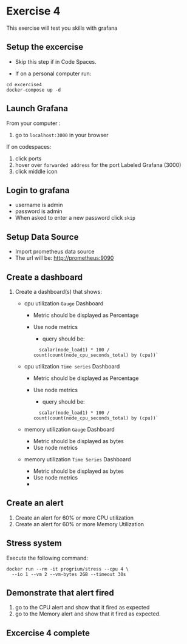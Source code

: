 # Exercise 4

This exercise will test you skills with grafana

## Setup the excercise

- Skip this step if in Code Spaces.

- If on a personal computer run:

```shell
cd excercise4
docker-compose up -d
```

## Launch Grafana

From your computer :

1. go to `localhost:3000` in your browser

If on codespaces:

1. click ports
1. hover over `forwarded address` for the port Labeled Grafana (3000)
1. click middle icon

## Login to grafana

- username is admin
- password is admin
- When asked to enter a new password click `skip`

## Setup Data Source

- Import prometheus data source
- The url will be: <http://prometheus:9090>

## Create a dashboard

1. Create a dashboard(s) that shows:
    - cpu utilization `Gauge` Dashboard
      - Metric should be displayed as Percentage
      - Use node metrics
        - query should be:

        ```shell
          scalar(node_load1) * 100 / count(count(node_cpu_seconds_total) by (cpu))`
        ```

    - cpu utilization `Time series` Dashboard
      - Metric should be displayed as Percentage
      - Use node metrics
        - query should be:

        ```shell
          scalar(node_load1) * 100 / count(count(node_cpu_seconds_total) by (cpu))`
        ```

    - memory utilization `Gauge` Dashboard
      - Metric should be displayed as bytes
      - Use node metrics

    - memory utilization `Time Series` Dashboard
      - Metric should be displayed as bytes
      - Use node metrics
      -

## Create an alert

1. Create an alert for 60% or more CPU utilization
1. Create an alert for 60% or more Memory Utilization

## Stress system

Execute the following command:

```shell
docker run --rm -it progrium/stress --cpu 4 \
  --io 1 --vm 2 --vm-bytes 2GB --timeout 30s
```

## Demonstrate that alert fired

1. go to the CPU alert and show that it fired as expected
1. go to the Memory alert and show that it fired as expected.

## Excercise 4 complete
